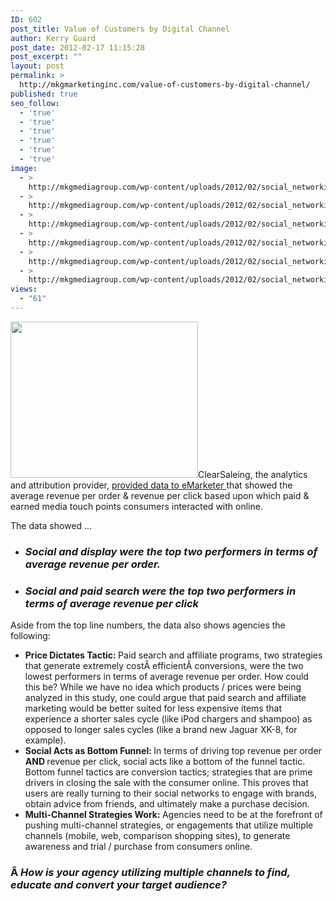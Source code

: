 ```yaml
---
ID: 602
post_title: Value of Customers by Digital Channel
author: Kerry Guard
post_date: 2012-02-17 11:15:28
post_excerpt: ""
layout: post
permalink: >
  http://mkgmarketinginc.com/value-of-customers-by-digital-channel/
published: true
seo_follow:
  - 'true'
  - 'true'
  - 'true'
  - 'true'
  - 'true'
  - 'true'
image:
  - >
    http://mkgmediagroup.com/wp-content/uploads/2012/02/social_networking_iconpack_452.jpeg
  - >
    http://mkgmediagroup.com/wp-content/uploads/2012/02/social_networking_iconpack_452.jpeg
  - >
    http://mkgmediagroup.com/wp-content/uploads/2012/02/social_networking_iconpack_452.jpeg
  - >
    http://mkgmediagroup.com/wp-content/uploads/2012/02/social_networking_iconpack_452.jpeg
  - >
    http://mkgmediagroup.com/wp-content/uploads/2012/02/social_networking_iconpack_452.jpeg
  - >
    http://mkgmediagroup.com/wp-content/uploads/2012/02/social_networking_iconpack_452.jpeg
views:
  - "61"
---
```

<img class="alignleft size-medium wp-image-648" title="social-media-success" src="http://mkgmediagroup.com/wp-content/uploads/2012/02/social-media-success-300x250.jpg" alt="" width="300" height="250" />ClearSaleing, the analytics and attribution provider, <a href="http://www.emarketer.com/Article.aspx?R=1008845&amp;awid=6273373231268389210-3483" target="_blank">provided data to eMarketer </a>that showed the average revenue per order &amp; revenue per click based upon which paid &amp; earned media touch points consumers interacted with online.

The data showed ...
<ul>
	<li>
<h3><strong><em>Social and display were the top two performers in terms of average revenue per order.</em></strong></h3>
</li>
	<li>
<h3><strong><em>Social and paid search were the top two performers in terms of average revenue per click</em></strong></h3>
</li>
</ul>
Aside from the top line numbers, the data also shows agencies the following:
<ul>
	<li><strong>Price Dictates Tactic: </strong>Paid search and affiliate programs, two strategies that generate extremely costÂ efficientÂ conversions, were the two lowest performers in terms of average revenue per order. How could this be? While we have no idea which products / prices were being analyzed in this study, one could argue that paid search and affiliate marketing would be better suited for less expensive items that experience a shorter sales cycle (like iPod chargers and shampoo) as opposed to longer sales cycles (like a brand new Jaguar XK-8, for example).</li>
	<li><strong>Social Acts as Bottom Funnel: </strong>In terms of driving top revenue per order <strong>AND </strong>revenue per click, social acts like a bottom of the funnel tactic. Bottom funnel tactics are conversion tactics; strategies that are prime drivers in closing the sale with the consumer online. This proves that users are really turning to their social networks to engage with brands, obtain advice from friends, and ultimately make a purchase decision.</li>
	<li><strong>Multi-Channel Strategies Work: </strong>Agencies need to be at the forefront of pushing multi-channel strategies, or engagements that utilize multiple channels (mobile, web, comparison shopping sites), to generate awareness and trial / purchase from consumers online.</li>
</ul>
<h3>Â <em>How is your agency utilizing multiple channels to find, educate and convert your target audience?</em></h3>